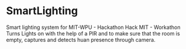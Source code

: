 # SmartLighting
Smart lighting system for MIT-WPU - Hackathon Hack MIT - Workathon
Turns Lights on with the help of a PIR and to make sure that the room is empty, captures and detects huan presence through camera. 
